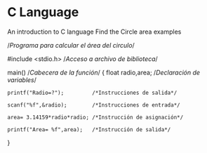 # C Language
An introduction to C language
Find the Circle area examples

/*Programa para calcular el área del circulo*/

#include <stdio.h>             /*Acceso a archivo de biblioteca*/

main()                         /*Cabecera de la función*/
{
    float radio,area;          /*Declaración de variables*/

    printf("Radio=?");         /*Instrucciones de salida*/

    scanf("%f",&radio);        /*Instrucciones de entrada*/

    area= 3.14159*radio*radio; /*Instrucción de asignación*/
    
    printf("Area= %f",area);   /*Instrucción de salida*/
}

